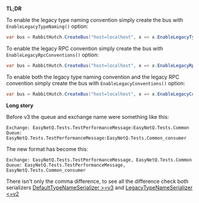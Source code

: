 **TL;DR**

To enable the legacy type naming convention simply create the bus with `EnableLegacyTypeNaming()` option:

```csharp
var bus = RabbitHutch.CreateBus("host=localhost", x => x.EnableLegacyTypeNaming());
```

To enable the legacy RPC convention simply create the bus with `EnableLegacyRpcConventions()` option:

```csharp
var bus = RabbitHutch.CreateBus("host=localhost", x => x.EnableLegacyRpcConventions());
```

To enable both the legacy type naming convention and the legacy RPC convention simply create the bus with `EnableLegacyConventions()` option:

```csharp
var bus = RabbitHutch.CreateBus("host=localhost", x => x.EnableLegacyConventions());
```

**Long story**

Before v3 the queue and exchange name were something like this:

```
Exchange: EasyNetQ.Tests.TestPerformanceMessage:EasyNetQ.Tests.Common
Queue: EasyNetQ.Tests.TestPerformanceMessage:EasyNetQ.Tests.Common_consumer
```

The new format has become this:

```
Exchange: EasyNetQ.Tests.TestPerformanceMessage, EasyNetQ.Tests.Common
Queue: EasyNetQ.Tests.TestPerformanceMessage, EasyNetQ.Tests.Common_consumer
```

There isn't only the comma difference, to see all the difference check both serializers [DefaultTypeNameSerializer >=v3](https://github.com/EasyNetQ/EasyNetQ/blob/master/Source/EasyNetQ/DefaultTypeNameSerializer.cs) and [LegacyTypeNameSerializer <=v2](https://github.com/EasyNetQ/EasyNetQ/blob/master/Source/EasyNetQ/LegacyTypeNameSerializer.cs)